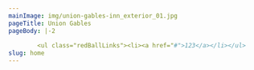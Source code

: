 ```yaml
---
mainImage: img/union-gables-inn_exterior_01.jpg
pageTitle: Union Gables
pageBody: |-2
  
        <ul class="redBallLinks"><li><a href="#">123</a></li></ul>
slug: home
---
```

